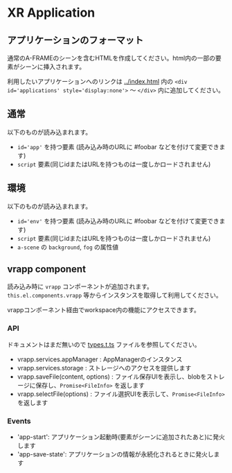 # XR Application

## アプリケーションのフォーマット

通常のA-FRAMEのシーンを含むHTMLを作成してください。html内の一部の要素がシーンに挿入されます。

利用したいアプリケーションへのリンクは [../index.html](../index.html) 内の `<div id='applications' style='display:none'>` ～ `</div>` 内に追加してください。

## 通常

以下のものが読み込まれます。

- `id='app'` を持つ要素 (読み込み時のURLに #foobar などを付けて変更できます)
- `script` 要素(同じidまたはURLを持つものは一度しかロードされません)

## 環境

以下のものが読み込まれます。

- `id='env'` を持つ要素 (読み込み時のURLに #foobar などを付けて変更できます)
- `script` 要素(同じidまたはURLを持つものは一度しかロードされません)
- `a-scene` の `background`, `fog` の属性値

## vrapp component

読み込み時に `vrapp` コンポーネントが追加されます。
`this.el.components.vrapp` 等からインスタンスを取得して利用してください。

vrappコンポーネント経由でworkspace内の機能にアクセスできます。

### API

ドキュメントはまだ無いので [types.t.ts](../js/types.d.ts) ファイルを参照してください。

- vrapp.services.appManager : AppManagerのインスタンス
- vrapp.services.storage : ストレージへのアクセスを提供します
- vrapp.saveFile(content, options) : ファイル保存UIを表示し、blobをストレージに保存し、`Promise<FileInfo>` を返します
- vrapp.selectFile(options) : ファイル選択UIを表示して、`Promise<FileInfo>` を返します

### Events

- 'app-start': アプリケーション起動時(要素がシーンに追加されたあと)に発火します
- 'app-save-state': アプリケーションの情報が永続化されるときに発火します

